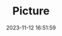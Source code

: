 ---
weight: 1
images:
- /images/edited/203.jpeg
title: Picture
date: 2023-11-12 16:51:59
tags: [luminarneo,work,ilce7m3,motorcycle]
---